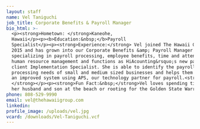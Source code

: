 ```yaml
---
layout: staff
name: Vel Taniguchi
job_title: Corporate Benefits & Payroll Manager
bio_html: >-
  <p><strong>Hometown: </strong>Kaneohe,
  Hawaii</p><p><b>Education:&nbsp;</b>Payroll
  Specialist</p><p><strong>Experience:</strong> Vel joined The Hawaii Group in
  2015 and has grown into our Corporate Benefits &amp; Payroll Manager
  specializing in payroll processing, employee benefits, time and attendance,
  human resource management and functions as HiAcounting&rsquo;s new payroll
  client Implementation Specialist. She is able to identify the payroll
  processing needs of small and medium sized businesses and helps them implement
  an improved system using APS, our technology partner for payroll.<strong>
  </strong></p><p><strong>Fun Fact:&nbsp;</strong>Vel loves spending time with
  her husband and son at the beach or rooting for the Golden State Warriors.</p>
phone: 808-529-9990
email: vel@thehawaiigroup.com
linkedin:
profile_image: /uploads/vel.jpg
vcard: /downloads/Vel-Taniguchi.vcf
---
```


